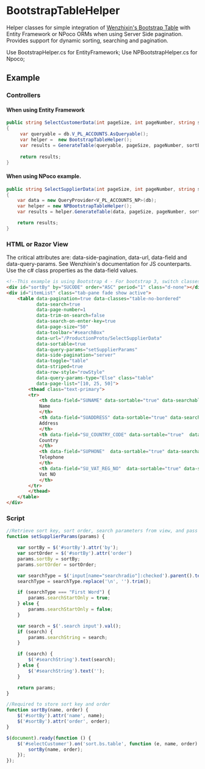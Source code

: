 # BootstrapTableHelper
Helper classes for simple integration of [Wenzhixin's Bootstrap Table](http://bootstrap-table.wenzhixin.net.cn/) with Entity Framework or NPoco ORMs when using Server Side pagination. Provides support for dynamic sorting, searching and pagination. 

Use BootstrapHelper.cs for EntityFramework;
Use NPBootstrapHelper.cs for Npoco; 

## Example
### Controllers
#### When using Entity Framework
```c#
public string SelectCustomerData(int pageSize, int pageNumber, string sortOrder, string sortBy, string type, string searchString = "", bool searchStartOnly = false)
{ 
     var queryable = db.V_PL_ACCOUNTS.AsQueryable(); 
     var helper =  new BootstrapTableHelper();
     var results = GenerateTable(queryable, pageSize, pageNumber, sortBy, sortOrder, searchString, searchStartOnly); //So ease. Much wow. 
     
     return results;
}
```
#### When using NPoco example.
```c#
public string SelectSupplierData(int pageSize, int pageNumber, string sortOrder, string sortBy, string searchString = "", bool 	searchStartOnly = false)
{
    var data = new QueryProvider<V_PL_ACCOUNTS_NP>(db);
    var helper = new NPBootstrapTableHelper();
    var results = helper.GenerateTable(data, pageSize, pageNumber, sortBy, sortOrder, searchString, searchStartOnly, false); //So ease. Much wow.

    return results;
}
```
### HTML or Razor View
The critical attributes are: data-side-pagination, data-url, data-field and data-query-params. See Wenzhixin's documentation for JS counterparts.
Use the c# class properties as the data-field values.
```html
<!--This example is using Bootstrap 4 - For bootstrap 3, switch classes 'd-none' with 'hidden' and 'show' with 'in'  -->
<div id="sortBy" by="SUCODE" order="ASC" period="1" class="d-none"></div>
<div id="itemList" class="tab-pane fade show active">
	<table data-pagination=true data-classes="table-no-bordered"
	       data-search=true
	       data-page-number=1
	       data-trim-on-search=false
	       data-search-on-enter-key=true
	       data-page-size="50"
	       data-toolbar="#searchBox"
	       data-url="/ProductionProto/SelectSupplierData"
	       data-sortable=true
	       data-query-params="setSupplierParams"
	       data-side-pagination="server"
	       data-toggle="table"
	       data-striped=true
	       data-row-style="rowStyle"
	       data-query-params-type="Else" class="table"
	       data-page-list="[10, 25, 50]">
	    <thead class="text-primary">
		<tr>
		    <th data-field="SUNAME" data-sortable="true" data-searchable="true">
			Name
		    </th>
		    <th data-field="SUADDRESS" data-sortable="true" data-searchable="true">
			Address
		    </th>
		    <th data-field="SU_COUNTRY_CODE" data-sortable="true"  data-searchable="true">
			Country
		    </th>
		    <th data-field="SUPHONE"  data-sortable="true" data-searchable="true">
			Telephone
		    </th>
		    <th data-field="SU_VAT_REG_NO"  data-sortable="true" data-searchable="true">
			Vat NO
		    </th>
		</tr>
	    </thead>
	</table>
</div>
```

### Script
```js
//Retrieve sort key, sort order, search parameters from view, and pass along with default params.
function setSupplierParams(params) {

    var sortBy = $('#sortBy').attr('by');
    var sortOrder = $('#sortBy').attr('order')
    params.sortBy = sortBy;
    params.sortOrder = sortOrder;

    var searchType = $('input[name="searchradio"]:checked').parent().text();
    searchType = searchType.replace('\n', '').trim();

    if (searchType === "First Word") {
        params.searchStartOnly = true;
    } else {
        params.searchStartOnly = false;
    }

    var search = $('.search input').val();
    if (search) {
        params.searchString = search;
    }

    if (search) {
        $('#searchString').text(search);
    } else {
        $('#searchString').text('');
    }

    return params;
}

//Required to store sort key and order
function sortBy(name, order) {
    $('#sortBy').attr('name', name);
    $('#sortBy').attr('order', order);
}

$(document).ready(function () {
    $('#selectCustomer').on('sort.bs.table', function (e, name, order) {
        sortBy(name, order);
    });
});
```
